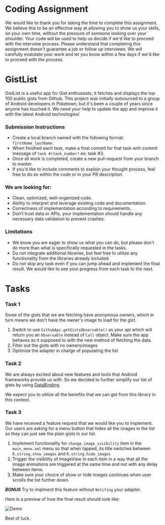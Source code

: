 # Coding Assignment
We would like to thank you for taking the time to complete this assignment. We believe this to be an effective way at allowing you to show us your skills, on your own time, without the pressure of someone looking over your shoulder. Your code will be used to help us decide if we'd like to proceed with the interview process. Please understand that completing this assignment doesn't guarantee a job or follow up interviews. We will carefully evalutate your work and let you know within a few days if we'd like to proceed with the process. 

# GistList
GistList is a useful app for Gist enthusiasts, it fetches and displays the top 100 public gists from Github. This project was initially outsourced to a group of Android developers in Poketown, but it's been a couple of years since anyone has touched it. We need your help to update the app and improve it with the latest Android technologies!

### Submission Instructions
* Create a local branch named with the following format: `firstName_lastName`.
* When finished each task, make a final commit for that task with commit message of `task #(task_number)` ex: task #3.
* Once all work is completed, create a new pull-request from your branch to master.
* If you'd like to include comments to explain your thought process, feel free to do so within the code or in your PR description.

### We are looking for:
* Clean, optimized, well-organized code.
* Ability to interpret and leverage existing code and documentation.
* Correctness of implementation according to requirements.  
* Don't trust data or APIs, your implementation should handle any necessary data validation to prevent crashes.

### Limitations
* We know you are eager to show us what you can do, but please don't do more than what is specifically requested in the tasks.
* Do not integrate additional libraries, but feel free to utilize any functionality from the libraries already included.
* Do not skip any task even if you can jump ahead and implement the final result. We would like to see your progress from each task to the next.

# Tasks
### Task 1

Some of the gists that we are fetching have anonymous owners, which in turn means we don't have the owner's image to load for the gist. 

1. Switch to use `GithubApi.getGistsObservable()` as your api which will return you an `Observable` instead of `Call` object. Make sure the app behaves as it supposed to with the new method of fetching the data.
2. Filter out the gists with no owners/images
3. Optimize the adapter in charge of populating the list

### Task 2

We are always excited about new features and tools that Android frameworks provide us with. So we decided to further simplify our list of gists by using [DataBinding](https://developer.android.com/topic/libraries/data-binding/index.html).

We expect you to utilize all the benefits that we can get from this library in this context.

### Task 3

We have received a feature request that we would like you to implement. Our users are asking for a menu button that hides all the images in the list so they can just see the plain gists in our list.

1. Implement functionality for `change_image_visibility` item in the `main_menu.xml` menu so that when tapped, its title switches between `R.string.show_images` and `R.string.hide_images`
2. Trigger the visibility of ImageView in each item in a way that all the image animations are triggered at the same time and not with any delay between items.
3. Make sure your choice of show or hide images continues when user scrolls the list further down.

***BONUS*** Try to implment this feature without ```Notifing``` your adapter.

Here is a preview of how the final result should look like:

![Demo](http://i.giphy.com/3o7TKW0nrNSwdar7Ms.gif)

Best of luck.
